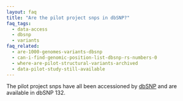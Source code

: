 ```yaml
---
layout: faq
title: "Are the pilot project snps in dbSNP?"
faq_tags:
  - data-access
  - dbsnp
  - variants
faq_related:
  - are-1000-genomes-variants-dbsnp
  - can-i-find-genomic-position-list-dbsnp-rs-numbers-0
  - where-are-pilot-structural-variants-archived
  - data-pilot-study-still-available
---
```

                    
The pilot project snps have all been accessioned by [dbSNP](http://www.ncbi.nlm.nih.gov/snp/) and are available in dbSNP 132.
